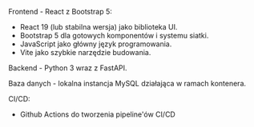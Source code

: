 Frontend - React z Bootstrap 5:
- React 19 (lub stabilna wersja) jako biblioteka UI.
- Bootstrap 5 dla gotowych komponentów i systemu siatki.
- JavaScript jako główny język programowania.
- Vite jako szybkie narzędzie budowania.

Backend - Python 3 wraz z FastAPI.

Baza danych - lokalna instancja MySQL działająca w ramach kontenera.

CI/CD:
- Github Actions do tworzenia pipeline'ów CI/CD